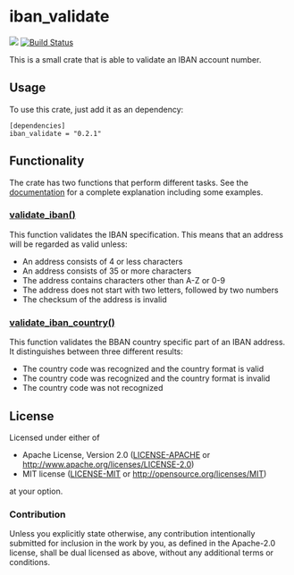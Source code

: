 # iban_validate
[![](http://meritbadge.herokuapp.com/iban_validate)](https://crates.io/crates/iban_validate)
[![Build Status](https://travis-ci.org/ThomasdenH/iban_validate.svg?branch=master)](https://travis-ci.org/ThomasdenH/iban_validate)

This is a small crate that is able to validate an IBAN account number.

## Usage
To use this crate, just add it as an dependency:
    
    [dependencies]
    iban_validate = "0.2.1"

## Functionality
The crate has two functions that perform different tasks. See the [documentation](https://docs.rs/iban_validate/) for a
complete explanation including some examples.

### [validate_iban()](https://docs.rs/iban_validate/0.2.1/iban/fn.validate_iban.html)
This function validates the IBAN specification. This means that an address will be regarded as valid unless:
- An address consists of 4 or less characters
- An address consists of 35 or more characters
- The address contains characters other than A-Z or 0-9
- The address does not start with two letters, followed by two numbers
- The checksum of the address is invalid

### [validate_iban_country()](https://docs.rs/iban_validate/0.2.1/iban/fn.validate_iban_country.html)
This function validates the BBAN country specific part of an IBAN address. It distinguishes between three different 
results:
- The country code was recognized and the country format is valid
- The country code was recognized and the country format is invalid
- The country code was not recognized

## License

Licensed under either of

 * Apache License, Version 2.0
   ([LICENSE-APACHE](LICENSE-APACHE) or http://www.apache.org/licenses/LICENSE-2.0)
 * MIT license
   ([LICENSE-MIT](LICENSE-MIT) or http://opensource.org/licenses/MIT)

at your option.

### Contribution

Unless you explicitly state otherwise, any contribution intentionally submitted
for inclusion in the work by you, as defined in the Apache-2.0 license, shall be
dual licensed as above, without any additional terms or conditions.